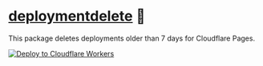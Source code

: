# [deploymentdelete] 🚮

This package deletes deployments older than 7 days for Cloudflare Pages.

[![Deploy to Cloudflare Workers](https://deploy.workers.cloudflare.com/button)](https://deploy.workers.cloudflare.com/?url=https://github.com/NikolaRHristov/DeleteDeployment)

[deploymentdelete]: https://npmjs.org/deploymentdelete
